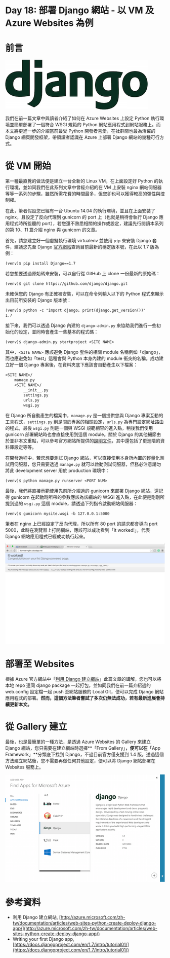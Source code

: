 Day 18: 部署 Django 網站 - 以 VM 及 Azure Websites 為例
================================

# 前言

![Django](https://raw.githubusercontent.com/hungys/azure-blog/master/media/18-deploy-django-on-azure-vm-and-websites/django-logo.png)

我們在前一篇文章中與讀者介紹了如何在 Azure Websites 上設定 Python 執行環境並簡單部署了一個符合 WSGI 規範的 Python 網站應用程式到網站服務上。而本文將更進一步的介紹當前最受 Python 開發者喜愛，在社群間也最為活躍的 Django 網頁開發框架，帶領讀者認識在 Azure 上部署 Django 網站的幾種可行方式。

# 從 VM 開始

第一種最直覺的做法便是建立一台全新的 Linux VM，在上面設定好 Python 的執行環境，並如同我們在此系列文章中曾經介紹的在 VM 上安裝 nginx 網站伺服器等等一系列的步驟，雖然所需花費的時間最多，但您卻也可以獲得較高的彈性與控制權。

在此，筆者假設您已經有一台 Ubuntu 14.04 的執行環境，並且在上面安裝了 nginx，且設定了反向代理到 gunicorn 的 port 上（也就是稍待會執行 Django 應用程式時所監聽的 port），若您還不熟悉相關的操作或設定，建議先行閱讀本系列的第 10、11 篇介紹 nginx 與 gunicorn 的文章。

首先，請您建立好一個虛擬執行環境 virtualenv 並使用 `pip` 來安裝 Django 套件，建議您先至 Django [官方網站](https://www.djangoproject.com/download/)查詢目前最新的穩定版本號，在此以 1.7 版為例：

```
(venv)$ pip install Django==1.7
```

若您想要透過原始碼來安裝，可以自行從 GitHub 上 clone 一份最新的原始碼：

```
(venv)$ git clone https://github.com/django/django.git
```

未確保您的 Django 有正確被安裝，可以在命令列輸入以下的 Python 程式來顯示出目前所安裝的 Django 版本號：

```
(venv)$ python -c "import django; print(django.get_version())"
1.7
```

接下來，我們可以透過 Django 內建的 `django-admin.py` 來協助我們進行一些初始化的設定，並同時會產生一些基本的程式碼：

```
(venv)$ django-admin.py startproject <SITE NAME>
```

其中，`<SITE NAME>` 應該避免 Django 套件的相關 module 名稱例如「django」，而也應避免如「test」這種會與 Python 本身內建的 module 衝突的名稱。成功建立好一個 Django 專案後，在資料夾底下應該會自動產生以下檔案：

```
<SITE NAME>/
    manage.py
    <SITE NAME>/
        __init__.py
        settings.py
        urls.py
        wsgi.py
```

在 Django 所自動產生的檔案中，`manage.py` 是一個提供您與 Django 專案互動的工具程式，`settings.py` 則是關於專案的相關設定，`urls.py` 為專門設定網址路由的程式，最後 `wsgi.py` 則是一個與 WSGI 規範相容的進入點，稍後我們使用 gunicorn 部署網站時也會直接使用到這個 module。關於 Django 的其他細節由於並非本文重點，可以參考官方網站所提供的[說明文件](https://docs.djangoproject.com/en)，其中還包括了更進階的資料庫設定等等。

在開發過程中，若您想要測試 Django 網站，可以直接使用本身所內置的輕量化測試用伺服器，您只需要透過 `manage.py` 就可以啟動測試伺服器，但務必注意請勿將此 development server 用於 production 環境中：

```
(venv)$ python manage.py runserver <PORT NUM>
```

最後，我們將直接示範使用先前所介紹過的 gunicorn 來部署 Django 網站，還記得 gunicorn 在起動時所帶的參數應該為該網站的 WSGI 進入點，在此便是剛剛所提到過的 `wsgi.py` 這個 module，請透過下列指令啟動網站伺服器：

```
(venv)$ gunicorn mysite.wsgi -b 127.0.0.1:5000
```

筆者在 nginx 上已經設定了反向代理，所以所有 80 port 的請求都會導向 port 5000，此時在瀏覽器上打開網站，應該可以成功看到「It worked!」，代表 Django 網站應用程式已經成功執行起來。

![It works](https://raw.githubusercontent.com/hungys/azure-blog/master/media/18-deploy-django-on-azure-vm-and-websites/django-works.png)

# 部署至 Websites

根據 Azure 官方網站中「[利用 Django 建立網站](http://azure.microsoft.com/zh-tw/documentation/articles/web-sites-python-create-deploy-django-app/)」此篇文章的講解，您也可以將本地 repo 連同 django package 一起打包，並如同我們在前一篇介紹過的 web.config 設定檔一起 push 至網站服務的 Local Git，便可以完成 Django 網站應用程式的部署。**然而，這個方法筆者嘗試了多次仍無法成功，若有最新進展會持續更新本文。**

# 從 Gallery 建立

最後，也是最簡單的一種方法，是透過 Azure Websites 的 Gallery 來建立 Django 網站，您只需要在建立網站時選擇**「From Gallery」**，便可以在**「App Framework」**分類底下找到 Django，不過目前官方僅支援到 1.4 版。透過這個方法建立網站後，您不需要再做任何其他設定，便可以將 Django 網站部署在 Websites 服務上。

![From gallery](https://raw.githubusercontent.com/hungys/azure-blog/master/media/18-deploy-django-on-azure-vm-and-websites/from-gallery.png)

# 參考資料

- 利用 Django 建立網站, [http://azure.microsoft.com/zh-tw/documentation/articles/web-sites-python-create-deploy-django-app/](http://azure.microsoft.com/zh-tw/documentation/articles/web-sites-python-create-deploy-django-app/)
- Writing your first Django app, [https://docs.djangoproject.com/en/1.7/intro/tutorial01/](https://docs.djangoproject.com/en/1.7/intro/tutorial01/)